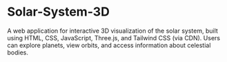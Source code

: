 # Solar-System-3D
A web application for interactive 3D visualization of the solar system, built using HTML, CSS, JavaScript, Three.js, and Tailwind CSS (via CDN). Users can explore planets, view orbits, and access information about celestial bodies.
